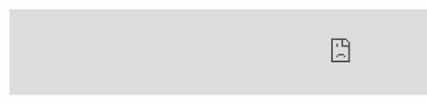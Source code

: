 <iframe style="height:auto; width:1200px; border:none;" src="https://eververse.me/character">
Test
</iframe>
